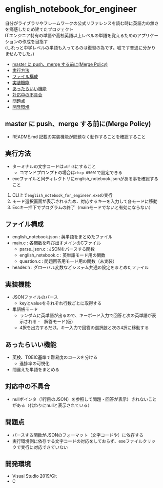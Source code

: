 # english_notebook_for_engineer

自分がライブラリやフレームワークの公式リファレンスを読む時に英語力の無さを痛感したため建てたプロジェクト  
ITエンジニア特有の単語や高校英語以上レベルの単語を覚えるためのアプリケーションの作成を目指す  
(しれっと中学レベルの単語も入ってるのは復習の為です。嘘です普通に分かりませんでした。)

- [master に push、merge する前に(Merge Policy)](#master-に-pushmerge-する前にmerge-policy)
- [実行方法](#実行方法)
- [ファイル構成](#ファイル構成)
- [実装機能](#実装機能)
- [あったらいい機能](#あったらいい機能)
- [対応中の不具合](#対応中の不具合)
- [問題点](#問題点)
- [開発環境](#開発環境)

## master に push、merge する前に(Merge Policy)

- README.md 記載の実装機能が問題なく動作することを確認すること

## 実行方法

- ターミナルの文字コードは`utf-8`にすること
  - コマンドプロンプトの場合は`chcp 65001`で設定できる
- exeファイルと同ディレクトリにenglish_notebook.jsonがある事を確認すること

1. CLI上で`english_notebook_for_engineer.exe`の実行
1. モード選択画面が表示されるため、対応するキーを入力して各モードに移動
1. Escキー押下でプログラムの終了（mainモードでないと有効にならない）

## ファイル構成

- english_notebook.json : 英単語をまとめたファイル
- main.c : 各関数を呼び出すメインのCファイル
  - parse_json.c : JSONをパースする関数
  - english_notebook.c : 英単語モード用の関数
  - question.c : 問題回答用モード用の関数（未実装）
- header.h : グローバル変数などシステム共通の設定をまとめたファイル

## 実装機能

- JSONファイルのパース
  - keyとvalueをそれぞれ行数ごとに取得する
- 単語帳モード
  - ランダムに英単語が出るので、キーボード入力で回答と次の英単語が表示される
-　解答モード(仮)
  - 4択を出力するだけ。キー入力で回答の選択肢と次の4択に移動する

## あったらいい機能

- 英検、TOEIC基準で難易度のコースを分ける
  - 進捗率の可視化
- 間違えた単語をまとめる

## 対応中の不具合

- nullポインタ（1行目のJSON）を参照して問題・回答が表示）されないことがある（代わりにnullと表示されている）

## 問題点

- パースする関数がJSONのフォーマット（文字コードや）に依存する
- 実行環境側に依存する文字コードの対応をしておらず、exeファイルクリックで実行に対応できていない

## 開発環境

- Visual Studio 2019/Git
- C
